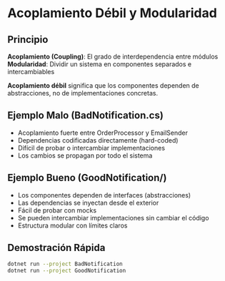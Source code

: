 # Acoplamiento Débil y Modularidad

## Principio
**Acoplamiento (Coupling)**: El grado de interdependencia entre módulos
**Modularidad**: Dividir un sistema en componentes separados e intercambiables

**Acoplamiento débil** significa que los componentes dependen de abstracciones, no de implementaciones concretas.

## Ejemplo Malo (BadNotification.cs)
- Acoplamiento fuerte entre OrderProcessor y EmailSender
- Dependencias codificadas directamente (hard-coded)
- Difícil de probar o intercambiar implementaciones
- Los cambios se propagan por todo el sistema

## Ejemplo Bueno (GoodNotification/)
- Los componentes dependen de interfaces (abstracciones)
- Las dependencias se inyectan desde el exterior
- Fácil de probar con mocks
- Se pueden intercambiar implementaciones sin cambiar el código
- Estructura modular con límites claros

## Demostración Rápida
```bash
dotnet run --project BadNotification
dotnet run --project GoodNotification
```

